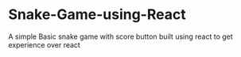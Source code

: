 # Snake-Game-using-React
A simple Basic snake game with score button built using react to get experience over react
